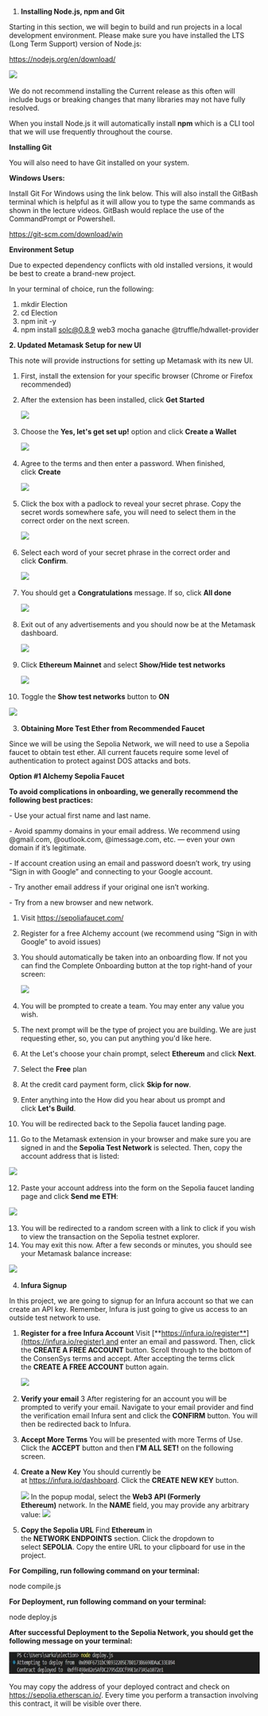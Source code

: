 ﻿1. **Installing Node.js, npm and Git**

Starting in this section, we will begin to build and run projects in a local development environment. Please make sure you have installed the LTS (Long Term Support) version of Node.js:

<https://nodejs.org/en/download/>

![](Aspose.Words.5859fe6b-2042-4c2b-ab82-3442b1c17acf.001.png)

We do not recommend installing the Current release as this often will include bugs or breaking changes that many libraries may not have fully resolved.

When you install Node.js it will automatically install **npm** which is a CLI tool that we will use frequently throughout the course.

**Installing Git**

You will also need to have Git installed on your system.

**Windows Users:**

Install Git For Windows using the link below. This will also install the GitBash terminal which is helpful as it will allow you to type the same commands as shown in the lecture videos. GitBash would replace the use of the CommandPrompt or Powershell.

<https://git-scm.com/download/win>

**Environment Setup**

Due to expected dependency conflicts with old installed versions, it would be best to create a brand-new project.

In your terminal of choice, run the following:

1. mkdir Election
2. cd Election
3. npm init -y
4. npm install solc@0.8.9 web3 mocha ganache @truffle/hdwallet-provider


**2. Updated Metamask Setup for new UI**

This note will provide instructions for setting up Metamask with its new UI.

1. First, install the extension for your specific browser (Chrome or Firefox recommended)
2. After the extension has been installed, click **Get Started**

   ![](Aspose.Words.5859fe6b-2042-4c2b-ab82-3442b1c17acf.002.png)

3. Choose the **Yes, let's get set up!** option and click **Create a Wallet**

   ![](Aspose.Words.5859fe6b-2042-4c2b-ab82-3442b1c17acf.003.png)

4. Agree to the terms and then enter a password. When finished, click **Create**

   ![](Aspose.Words.5859fe6b-2042-4c2b-ab82-3442b1c17acf.004.png)

5. Click the box with a padlock to reveal your secret phrase. Copy the secret words somewhere safe, you will need to select them in the correct order on the next screen.

   ![](Aspose.Words.5859fe6b-2042-4c2b-ab82-3442b1c17acf.005.png)

6. Select each word of your secret phrase in the correct order and click **Confirm**.

   ![](Aspose.Words.5859fe6b-2042-4c2b-ab82-3442b1c17acf.006.png)

7. You should get a **Congratulations** message. If so, click **All done**

   ![](Aspose.Words.5859fe6b-2042-4c2b-ab82-3442b1c17acf.007.png)

8. Exit out of any advertisements and you should now be at the Metamask dashboard.

   ![](Aspose.Words.5859fe6b-2042-4c2b-ab82-3442b1c17acf.008.png)

9. Click **Ethereum Mainnet** and select **Show/Hide** **test networks**

   ![](Aspose.Words.5859fe6b-2042-4c2b-ab82-3442b1c17acf.009.png)

10. Toggle the **Show test networks** button to **ON**

   ![](Aspose.Words.5859fe6b-2042-4c2b-ab82-3442b1c17acf.010.png)







3. **Obtaining More Test Ether from Recommended Faucet**

Since we will be using the Sepolia Network, we will need to use a Sepolia faucet to obtain test ether. All current faucets require some level of authentication to protect against DOS attacks and bots.

**Option #1 Alchemy Sepolia Faucet**

**To avoid complications in onboarding, we generally recommend the following best practices:**

\- Use your actual first name and last name.

\- Avoid spammy domains in your email address. We recommend using @gmail.com, @outlook.com, @imessage.com, etc. — even your own domain if it’s legitimate.

\- If account creation using an email and password doesn’t work, try using “Sign in with Google” and connecting to your Google account.

\- Try another email address if your original one isn’t working.

\- Try from a new browser and new network.

1. Visit <https://sepoliafaucet.com/>
2. Register for a free Alchemy account (we recommend using “Sign in with Google” to avoid issues)
3. You should automatically be taken into an onboarding flow. If not you can find the Complete Onboarding button at the top right-hand of your screen:

   ![](Aspose.Words.5859fe6b-2042-4c2b-ab82-3442b1c17acf.011.png)

4. You will be prompted to create a team. You may enter any value you wish.
5. The next prompt will be the type of project you are building. We are just requesting ether, so, you can put anything you'd like here.
6. At the Let's choose your chain prompt, select **Ethereum** and click **Next**.
7. Select the **Free** plan
8. At the credit card payment form, click **Skip for now**.
9. Enter anything into the How did you hear about us prompt and click **Let's Build**.
10. You will be redirected back to the Sepolia faucet landing page.
11. Go to the Metamask extension in your browser and make sure you are signed in and the **Sepolia Test Network** is selected. Then, copy the account address that is listed:

   ![](Aspose.Words.5859fe6b-2042-4c2b-ab82-3442b1c17acf.012.png)

12. Paste your account address into the form on the Sepolia faucet landing page and click **Send me ETH**:

   ![](Aspose.Words.5859fe6b-2042-4c2b-ab82-3442b1c17acf.013.png)

13. You will be redirected to a random screen with a link to click if you wish to view the transaction on the Sepolia testnet explorer.
14. You may exit this now. After a few seconds or minutes, you should see your Metamask balance increase:

   ![](Aspose.Words.5859fe6b-2042-4c2b-ab82-3442b1c17acf.014.png)



4. **Infura Signup**

In this project, we are going to signup for an Infura account so that we can create an API key. Remember, Infura is just going to give us access to an outside test network to use.

1. **Register for a free Infura Account**
   Visit [**https://infura.io/register**](https://infura.io/register) and enter an email and password. Then, click the **CREATE A FREE ACCOUNT** button. Scroll through to the bottom of the ConsenSys terms and accept. After accepting the terms click the **CREATE A FREE ACCOUNT** button again.

   ![](Aspose.Words.5859fe6b-2042-4c2b-ab82-3442b1c17acf.015.png)

2. **Verify your email**
3  After registering for an account you will be prompted to verify your email. Navigate to your email provider and find the verification email Infura sent and click the **CONFIRM** button. You will then be redirected back to Infura.
4. **Accept More Terms**
   You will be presented with more Terms of Use. Click the **ACCEPT** button and then **I'M ALL SET!** on the following screen. 
5. **Create a New Key**
   You should currently be at <https://infura.io/dashboard>. Click the **CREATE NEW KEY** button. 

   ![](Aspose.Words.5859fe6b-2042-4c2b-ab82-3442b1c17acf.016.png)
   In the popup modal, select the **Web3 API (Formerly Ethereum)** network. In the **NAME** field, you may provide any arbitrary value:
   ![](Aspose.Words.5859fe6b-2042-4c2b-ab82-3442b1c17acf.017.png)

6. **Copy the Sepolia URL**
   Find **Ethereum** in the **NETWORK ENDPOINTS** section. Click the dropdown to select **SEPOLIA**. Copy the entire URL to your clipboard for use in the project.

**For Compiling, run following command on your terminal:**

node compile.js

**For Deployment, run following command on your terminal:**

node deploy.js

**After successful Deployment to the Sepolia Network, you should get the following message on your terminal:**

![](Aspose.Words.5859fe6b-2042-4c2b-ab82-3442b1c17acf.018.jpeg)

You may copy the address of your deployed contract and check on <https://sepolia.etherscan.io/>. Every time you perform a transaction involving this contract, it will be visible over there.
